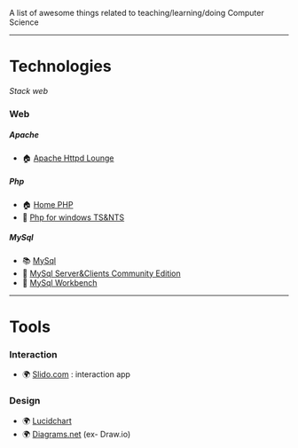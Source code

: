 A list of awesome things related to teaching/learning/doing Computer Science

---

# Technologies

*Stack web*

### Web
##### Apache
* :house: [Apache Httpd Lounge](http://apachelounge.com/)

##### Php
* :house: [Home PHP](https://www.php.net/)
* :floppy_disk: [Php for windows TS&NTS](https://windows.php.net/download#php-8.0)

##### MySql
* :books: [MySql](https://www.mysql.com/)
* :floppy_disk: [MySql Server&Clients Community Edition](https://dev.mysql.com/downloads/mysql/)
* :floppy_disk: [MySql Workbench](https://dev.mysql.com/downloads/workbench/)

---

# Tools

### Interaction
* :earth_africa: [Slido.com](https://www.sli.do/) : interaction app

### Design
* :earth_africa: [Lucidchart](https://www.lucidchart.com/)
* :earth_africa: [Diagrams.net](https://app.diagrams.net/) (ex- Draw.io)



